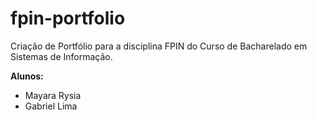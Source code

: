 # fpin-portfolio
Criação de Portfólio para a disciplina FPIN do Curso de Bacharelado em Sistemas de Informação.

**Alunos:**

* Mayara Rysia
* Gabriel Lima
